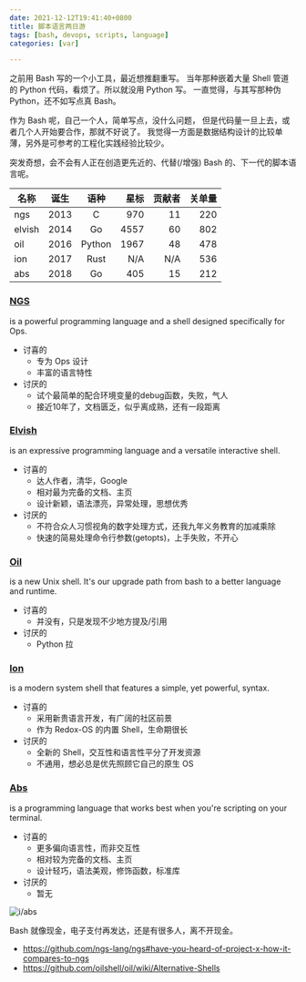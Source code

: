 ```yaml
---
date: 2021-12-12T19:41:40+0800
title: 脚本语言两日游
tags: [bash, devops, scripts, language]
categories: [var]

---
```


之前用 Bash 写的一个小工具，最近想推翻重写。
当年那种嵌着大量 Shell 管道的 Python 代码，看烦了。所以就没用 Python 写。
一直觉得，与其写那种伪 Python，还不如写点真 Bash。

作为 Bash 呢，自己一个人，简单写点，没什么问题，
但是代码量一旦上去，或者几个人开始要合作，那就不好说了。
我觉得一方面是数据结构设计的比较单薄，另外是可参考的工程化实践经验比较少。

突发奇想，会不会有人正在创造更先近的、代替(/增强) Bash 的、下一代的脚本语言呢。

| 名称      | 诞生 | 语种   | 星标 | 贡献者 | 关单量 |
| ----      | ---- | :--:   | ---: | -----: | -----: |
| ngs       | 2013 | C      |  970 |     11 |    220 |
| elvish    | 2014 | Go     | 4557 |     60 |    802 |
| oil       | 2016 | Python | 1967 |     48 |    478 |
| ion       | 2017 | Rust   |  N/A |    N/A |    536 |
| abs       | 2018 | Go     |  405 |     15 |    212 |

### [NGS][ngs]
is a powerful programming language and a shell designed specifically for Ops.

- 讨喜的
  * 专为 Ops 设计
  * 丰富的语言特性
- 讨厌的
  * 试个最简单的配合环境变量的debug函数，失败，气人
  * 接近10年了，文档匮乏，似乎离成熟，还有一段距离

### [Elvish][elv]
is an expressive programming language and a versatile interactive shell.

- 讨喜的
  * 达人作者，清华，Google
  * 相对最为完备的文档、主页
  * 设计新颖，语法漂亮，异常处理，思想优秀
- 讨厌的
  * 不符合众人习惯视角的数字处理方式，还我九年义务教育的加减乘除
  * 快速的简易处理命令行参数(getopts)，上手失败，不开心

### [Oil][oil]
is a new Unix shell. It's our upgrade path from bash to a better language and runtime.

- 讨喜的
  * 并没有，只是发现不少地方提及/引用
- 讨厌的
  * Python 拉

### [Ion][ion]
is a modern system shell that features a simple, yet powerful, syntax.

- 讨喜的
  * 采用新贵语言开发，有广阔的社区前景
  * 作为 Redox-OS 的内置 Shell，生命期很长
- 讨厌的
  * 全新的 Shell，交互性和语言性平分了开发资源
  * 不通用，想必总是优先照顾它自己的原生 OS

### [Abs][abs]
is a programming language that works best when you're scripting on your terminal.

- 讨喜的
  * 更多偏向语言性，而非交互性
  * 相对较为完备的文档、主页
  * 设计轻巧，语法美观，修饰函数，标准库
- 讨厌的
  * 暂无

![i/abs]

Bash 就像现金，电子支付再发达，还是有很多人，离不开现金。

- https://github.com/ngs-lang/ngs#have-you-heard-of-project-x-how-it-compares-to-ngs
- https://github.com/oilshell/oil/wiki/Alternative-Shells

[ngs]: https://ngs-lang.org/
[elv]: https://elv.sh/
[oil]: https://www.oilshell.org/
[ion]: https://doc.redox-os.org/ion-manual/
[abs]: https://www.abs-lang.org/
[i/abs]: https://du1ab.one/images/2021/f-abs.jpeg

